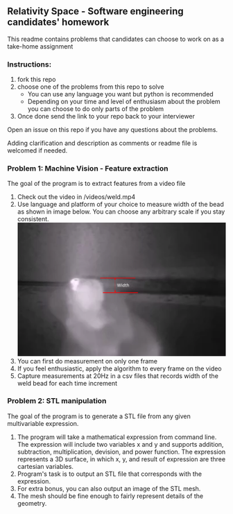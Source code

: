 ## Relativity Space - Software engineering candidates' homework
This readme contains problems that candidates can choose to work on as a take-home assignment

### Instructions:
1. fork this repo
2. choose one of the problems from this repo to solve
    * You can use any language you want but python is recommended
    * Depending on your time and level of enthusiasm about the problem you can choose to do only parts of the problem
3. Once done send the link to your repo back to your interviewer

Open an issue on this repo if you have any questions about the problems.

Adding clarification and description as comments or readme file is welcomed if needed.

### Problem 1: Machine Vision - Feature extraction
The goal of the program is to extract features from a video file
1. Check out the video in /videos/weld.mp4
2. Use language and platform of your choice to measure width of the bead as shown in image below. You can choose any arbitrary  scale if you stay consistent.
  ![weld width](/images/weld_width.png)
3. You can first do measurement on only one frame
4. If you feel enthusiastic, apply the algorithm to every frame on the video
5. Capture measurements at 20Hz in a csv files that records width of the weld bead for each time increment

### Problem 2: STL manipulation
The goal of the program is to generate a STL file from any given multivariable expression.
1. The program will take a mathematical expression from command line. The expression will include two variables x and y and supports addition, subtraction, multiplication, devision, and power function. The expression represents a 3D surface, in which x, y, and result of expression are three cartesian variables.
2. Program's task is to output an STL file that corresponds with the expression.
3. For extra bonus, you can also output an image of the STL mesh.
4. The mesh should be fine enough to fairly represent details of the geometry.
